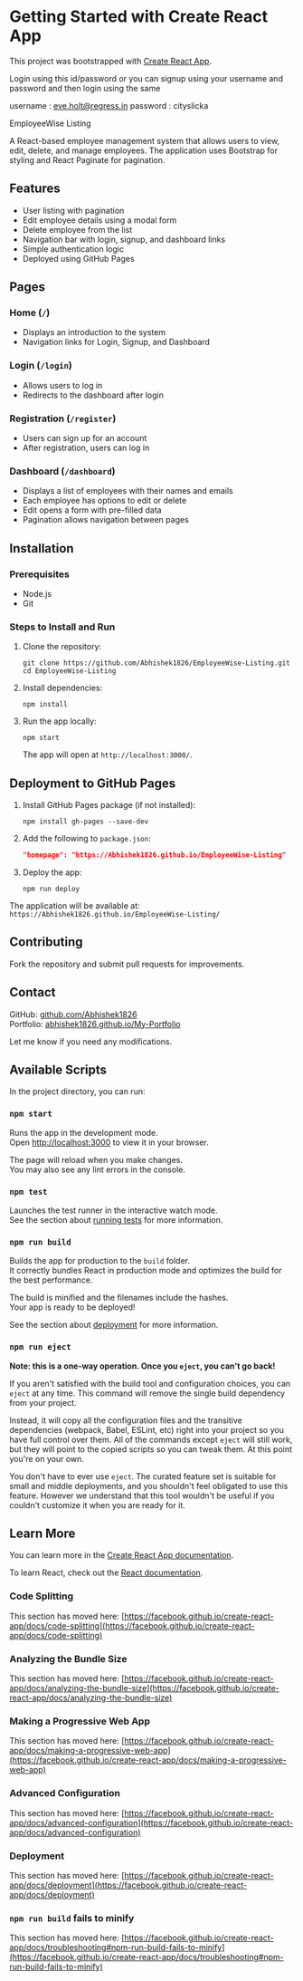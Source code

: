 # Getting Started with Create React App

This project was bootstrapped with [Create React App](https://github.com/facebook/create-react-app).

Login using this id/password or you can signup using your username and password and then login using the same

username : eve.holt@regress.in
password : cityslicka

EmployeeWise Listing  

A React-based employee management system that allows users to view, edit, delete, and manage employees. The application uses Bootstrap for styling and React Paginate for pagination.

## Features  

- User listing with pagination  
- Edit employee details using a modal form  
- Delete employee from the list  
- Navigation bar with login, signup, and dashboard links  
- Simple authentication logic  
- Deployed using GitHub Pages  

## Pages  

### Home (`/`)  
- Displays an introduction to the system  
- Navigation links for Login, Signup, and Dashboard  

### Login (`/login`)  
- Allows users to log in  
- Redirects to the dashboard after login  

### Registration (`/register`)  
- Users can sign up for an account  
- After registration, users can log in  

### Dashboard (`/dashboard`)  
- Displays a list of employees with their names and emails  
- Each employee has options to edit or delete  
- Edit opens a form with pre-filled data  
- Pagination allows navigation between pages  

## Installation  

### Prerequisites  
- Node.js  
- Git  

### Steps to Install and Run  

1. Clone the repository:  
   ```
   git clone https://github.com/Abhishek1826/EmployeeWise-Listing.git
   cd EmployeeWise-Listing
   ```

2. Install dependencies:  
   ```
   npm install
   ```

3. Run the app locally:  
   ```
   npm start
   ```
   The app will open at `http://localhost:3000/`.  

## Deployment to GitHub Pages  

1. Install GitHub Pages package (if not installed):  
   ```
   npm install gh-pages --save-dev
   ```

2. Add the following to `package.json`:  
   ```json
   "homepage": "https://Abhishek1826.github.io/EmployeeWise-Listing"
   ```

3. Deploy the app:  
   ```
   npm run deploy
   ```

The application will be available at:  
`https://Abhishek1826.github.io/EmployeeWise-Listing/`  

## Contributing  

Fork the repository and submit pull requests for improvements.  

## Contact  

GitHub: [github.com/Abhishek1826](https://github.com/Abhishek1826)  
Portfolio: [abhishek1826.github.io/My-Portfolio](https://abhishek1826.github.io/My-Portfolio/#/)  

Let me know if you need any modifications.

## Available Scripts

In the project directory, you can run:

### `npm start`

Runs the app in the development mode.\
Open [http://localhost:3000](http://localhost:3000) to view it in your browser.

The page will reload when you make changes.\
You may also see any lint errors in the console.

### `npm test`

Launches the test runner in the interactive watch mode.\
See the section about [running tests](https://facebook.github.io/create-react-app/docs/running-tests) for more information.

### `npm run build`

Builds the app for production to the `build` folder.\
It correctly bundles React in production mode and optimizes the build for the best performance.

The build is minified and the filenames include the hashes.\
Your app is ready to be deployed!

See the section about [deployment](https://facebook.github.io/create-react-app/docs/deployment) for more information.

### `npm run eject`

**Note: this is a one-way operation. Once you `eject`, you can't go back!**

If you aren't satisfied with the build tool and configuration choices, you can `eject` at any time. This command will remove the single build dependency from your project.

Instead, it will copy all the configuration files and the transitive dependencies (webpack, Babel, ESLint, etc) right into your project so you have full control over them. All of the commands except `eject` will still work, but they will point to the copied scripts so you can tweak them. At this point you're on your own.

You don't have to ever use `eject`. The curated feature set is suitable for small and middle deployments, and you shouldn't feel obligated to use this feature. However we understand that this tool wouldn't be useful if you couldn't customize it when you are ready for it.

## Learn More

You can learn more in the [Create React App documentation](https://facebook.github.io/create-react-app/docs/getting-started).

To learn React, check out the [React documentation](https://reactjs.org/).

### Code Splitting

This section has moved here: [https://facebook.github.io/create-react-app/docs/code-splitting](https://facebook.github.io/create-react-app/docs/code-splitting)

### Analyzing the Bundle Size

This section has moved here: [https://facebook.github.io/create-react-app/docs/analyzing-the-bundle-size](https://facebook.github.io/create-react-app/docs/analyzing-the-bundle-size)

### Making a Progressive Web App

This section has moved here: [https://facebook.github.io/create-react-app/docs/making-a-progressive-web-app](https://facebook.github.io/create-react-app/docs/making-a-progressive-web-app)

### Advanced Configuration

This section has moved here: [https://facebook.github.io/create-react-app/docs/advanced-configuration](https://facebook.github.io/create-react-app/docs/advanced-configuration)

### Deployment

This section has moved here: [https://facebook.github.io/create-react-app/docs/deployment](https://facebook.github.io/create-react-app/docs/deployment)

### `npm run build` fails to minify

This section has moved here: [https://facebook.github.io/create-react-app/docs/troubleshooting#npm-run-build-fails-to-minify](https://facebook.github.io/create-react-app/docs/troubleshooting#npm-run-build-fails-to-minify)
